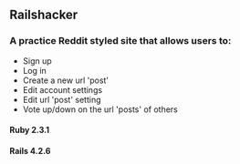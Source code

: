 ## Railshacker
### A practice Reddit styled site that allows users to:
* Sign up
* Log in
* Create a new url 'post'
* Edit account settings
* Edit url 'post' setting
* Vote up/down on the url 'posts' of others


#### Ruby 2.3.1
#### Rails 4.2.6
